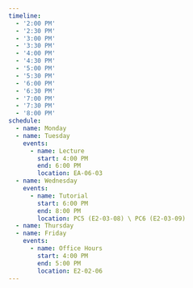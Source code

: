 ```yaml
---
timeline:
  - '2:00 PM'
  - '2:30 PM'
  - '3:00 PM'
  - '3:30 PM'
  - '4:00 PM'
  - '4:30 PM'
  - '5:00 PM'
  - '5:30 PM'
  - '6:00 PM'
  - '6:30 PM'
  - '7:00 PM'
  - '7:30 PM'
  - '8:00 PM'
schedule:
  - name: Monday
  - name: Tuesday
    events:
      - name: Lecture
        start: 4:00 PM
        end: 6:00 PM
        location: EA-06-03
  - name: Wednesday
    events:
      - name: Tutorial
        start: 6:00 PM
        end: 8:00 PM
        location: PC5 (E2-03-08) \ PC6 (E2-03-09) 
  - name: Thursday
  - name: Friday
    events:
      - name: Office Hours
        start: 4:00 PM
        end: 5:00 PM
        location: E2-02-06
---
```

